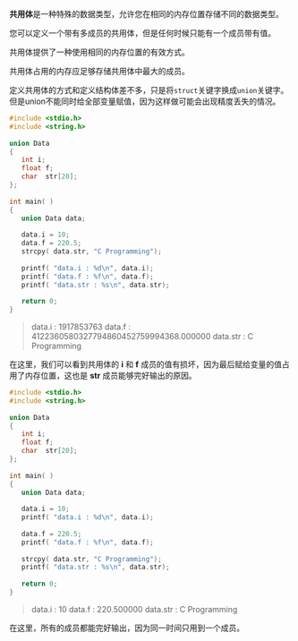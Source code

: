 **共用体**是一种特殊的数据类型，允许您在相同的内存位置存储不同的数据类型。

您可以定义一个带有多成员的共用体，但是任何时候只能有一个成员带有值。

共用体提供了一种使用相同的内存位置的有效方式。

共用体占用的内存应足够存储共用体中最大的成员。

定义共用体的方式和定义结构体差不多，只是将`struct`关键字换成`union`关键字。但是union不能同时给全部变量赋值，因为这样做可能会出现精度丢失的情况。

```c
#include <stdio.h>
#include <string.h>
 
union Data
{
   int i;
   float f;
   char  str[20];
};
 
int main( )
{
   union Data data;        
 
   data.i = 10;
   data.f = 220.5;
   strcpy( data.str, "C Programming");
 
   printf( "data.i : %d\n", data.i);
   printf( "data.f : %f\n", data.f);
   printf( "data.str : %s\n", data.str);
 
   return 0;
}
```

> data.i : 1917853763
> data.f : 4122360580327794860452759994368.000000
> data.str : C Programming

在这里，我们可以看到共用体的 **i** 和 **f** 成员的值有损坏，因为最后赋给变量的值占用了内存位置，这也是 **str** 成员能够完好输出的原因。

```c
#include <stdio.h>
#include <string.h>
 
union Data
{
   int i;
   float f;
   char  str[20];
};
 
int main( )
{
   union Data data;        
 
   data.i = 10;
   printf( "data.i : %d\n", data.i);
   
   data.f = 220.5;
   printf( "data.f : %f\n", data.f);
   
   strcpy( data.str, "C Programming");
   printf( "data.str : %s\n", data.str);
 
   return 0;
}
```

> data.i : 10
> data.f : 220.500000
> data.str : C Programming

在这里，所有的成员都能完好输出，因为同一时间只用到一个成员。